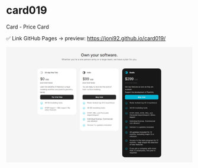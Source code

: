 # card019
Card - Price Card

✅ Link GitHub Pages -> preview: https://joni92.github.io/card019/


![preview.png](https://github.com/Joni92/card019/blob/main/preview01.png)
